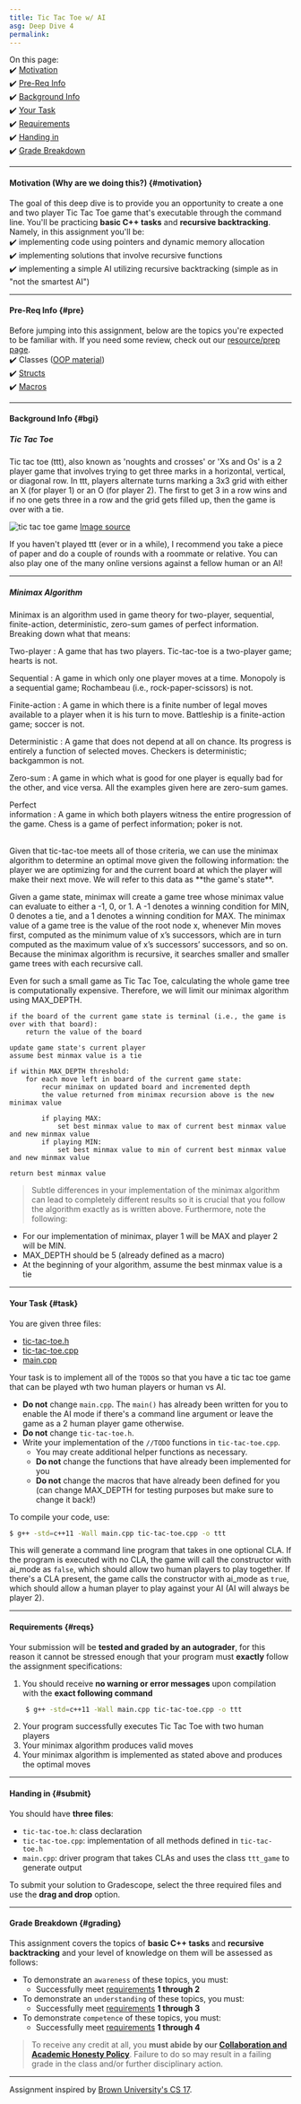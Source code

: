 ```yaml
---
title: Tic Tac Toe w/ AI
asg: Deep Dive 4
permalink: 
---
```


On this page:  
✔️ [Motivation](#motivation)  
✔️ [Pre-Req Info](#pre)  
✔️ [Background Info](#bgi)  
✔️ [Your Task](#task)  
✔️ [Requirements](#reqs)  
✔️ [Handing in](#submit)  
✔️ [Grade Breakdown](#grading)

---

#### Motivation (Why are we doing this?) {#motivation}
The goal of this deep dive is to provide you an opportunity to create a one and two player Tic Tac Toe game that's executable through the command line. You'll be practicing **basic C++ tasks** and **recursive backtracking**. Namely, in this assignment you'll be:  
✔️ implementing code using pointers and dynamic memory allocation  
✔️ implementing solutions that involve recursive functions  
✔️ implementing a simple AI utilizing recursive backtracking (simple as in "not the smartest AI")  

---

#### Pre-Req Info {#pre}
Before jumping into this assignment, below are the topics you're expected to be familiar with. If you need some review, check out our [resource/prep page](/sm21/prep).  
✔️ Classes ([OOP material](/sm21/prep#oop))  
✔️ [Structs](http://www.cplusplus.com/doc/tutorial/structures/)  
✔️ [Macros](https://www.cplusplus.com/doc/tutorial/preprocessor/)

---

#### Background Info {#bgi}

##### Tic Tac Toe
Tic tac toe (ttt), also known as 'noughts and crosses' or 'Xs and Os' is a 2 player game that involves trying to get three marks in a horizontal, vertical, or diagonal row. In ttt, players alternate turns marking a 3x3 grid with either an X (for player 1) or an O (for player 2). The first to get 3 in a row wins and if no one gets three in a row and the grid gets filled up, then the game is over with a tie.

![tic tac toe game](/sm21/dds/dd4/ttt-wiki.png) [Image source](https://en.wikipedia.org/wiki/Tic-tac-toe#/media/File:Tic-tac-toe-game-1.svg)

If you haven't played ttt (ever or in a while), I recommend you take a piece of paper and do a couple of rounds with a roommate or relative. You can also play one of the many online versions against a fellow human or an AI!

---

##### Minimax Algorithm
Minimax is an algorithm used in game theory for two-player, sequential, finite-action, deterministic,
zero-sum games of perfect information. Breaking down what that means:  

Two-player
: A game that has two players. Tic-tac-toe is a two-player game; hearts is not.  

Sequential
: A game in which only one player moves at a time. Monopoly is a sequential game; Rochambeau (i.e., rock-paper-scissors) is not.  

Finite-action
: A game in which there is a finite number of legal moves available to a player when it is his turn to move. Battleship is a finite-action game; soccer is not.  

Deterministic
: A game that does not depend at all on chance. Its progress is entirely a function of selected moves. Checkers is deterministic; backgammon is not.  

Zero-sum
: A game in which what is good for one player is equally bad for the other, and vice versa. All the examples given here are zero-sum games.  

Perfect  
information
: A game in which both players witness the entire progression of the game. Chess is a game of perfect information; poker is not.  

<br>
Given that tic-tac-toe meets all of those criteria, we can use the minimax algorithm to determine an optimal move given the following information: the player we are optimizing for and the current board at which the player will make their next move. We will refer to this data as **the game's state**.

Given a game state, minimax will create a game tree whose minimax value can evaluate to either a -1, 0, or 1. A -1 denotes a winning condition for MIN, 0 denotes a tie, and a 1 denotes a winning condition for MAX. The minimax value of a game tree is the value of the root node x, whenever Min moves first,
computed as the minimum value of x’s successors, which are in turn computed as the maximum
value of x’s successors’ successors, and so on. Because the minimax algorithm is recursive, it searches smaller and smaller game trees with each recursive call.

Even for such a small game as Tic Tac Toe, calculating the whole game tree is computationally expensive. Therefore, we will limit our minimax algorithm using MAX_DEPTH.

```text
if the board of the current game state is terminal (i.e., the game is over with that board):
    return the value of the board
    
update game state's current player
assume best minmax value is a tie

if within MAX_DEPTH threshold:
    for each move left in board of the current game state:
        recur minimax on updated board and incremented depth
        the value returned from minimax recursion above is the new minimax value

        if playing MAX:
        	set best minmax value to max of current best minmax value and new minmax value
    	if playing MIN:	
    		set best minmax value to min of current best minmax value and new minmax value

return best minmax value
```

> Subtle differences in your implementation of the minimax algorithm can lead to completely different results so it is crucial that you follow the algorithm exactly as is written above. Furthermore, note the following:
- For our implementation of minimax, player 1 will be MAX and player 2 will be MIN. 
- MAX_DEPTH should be 5 (already defined as a macro)
- At the beginning of your algorithm, assume the best minmax value is a tie

---

#### Your Task {#task}
You are given three files:
- [tic-tac-toe.h](/sm21/dds/dd4/template_code/tic-tac-toe.h)
- [tic-tac-toe.cpp](/sm21/dds/dd4/template_code/tic-tac-toe.cpp)
- [main.cpp](/sm21/dds/dd4/template_code/main.cpp)

Your task is to implement all of the `TODO`s so that you have a tic tac toe game that can be played wth two human players or human vs AI.
- **Do not** change `main.cpp`. The `main()` has already been written for you to enable the AI mode if there's a command line argument or leave the game as a 2 human player game otherwise. 
- **Do not** change `tic-tac-toe.h`.
- Write your implementation of the `//TODO` functions in `tic-tac-toe.cpp`. 
	- You may create additional helper functions as necessary. 
	- **Do not** change the functions that have already been implemented for you
	- **Do not** change the macros that have already been defined for you (can change MAX_DEPTH for testing purposes but make sure to change it back!)

To compile your code, use:
```bash
$ g++ -std=c++11 -Wall main.cpp tic-tac-toe.cpp -o ttt
```

This will generate a command line program that takes in one optional CLA. If the program is executed with no CLA, the game will call the constructor with ai_mode as `false`, which should allow two human players to play together. If there's a CLA present, the game calls the constructor with ai_mode as `true`, which should allow a human player to play against your AI (AI will always be player 2).

---

#### Requirements {#reqs}
Your submission will be **tested and graded by an autograder**, for this reason it cannot be stressed enough that your program must **exactly** follow the assignment specifications:  

1. You should receive **no warning or error messages** upon compilation with the **exact following command**
```bash
	$ g++ -std=c++11 -Wall main.cpp tic-tac-toe.cpp -o ttt
```
2. Your program successfully executes Tic Tac Toe with two human players
3. Your minimax algorithm produces valid moves
4. Your minimax algorithm is implemented as stated above and produces the optimal moves

---

#### Handing in {#submit}
You should have **three files**:
- `tic-tac-toe.h`: class declaration
- `tic-tac-toe.cpp`: implementation of all methods defined in `tic-tac-toe.h`
- `main.cpp`: driver program that takes CLAs and uses the class `ttt_game` to generate output

To submit your solution to Gradescope, select the three required files and use the **drag and drop** option.

---

#### Grade Breakdown {#grading}
This assignment covers the topics of **basic C++ tasks** and **recursive backtracking** and your level of knowledge on them will be assessed as follows: 
- To demonstrate an `awareness` of these topics, you must:
    - Successfully meet [requirements](#reqs) **1 through 2**
- To demonstrate an `understanding` of these topics, you must:
    - Successfully meet [requirements](#reqs) **1 through 3**
- To demonstrate `competence` of these topics, you must:
    - Successfully meet [requirements](#reqs) **1 through 4**

> To receive any credit at all, you **must abide by our [Collaboration and Academic Honesty Policy](/sm21/policies/#integrity)**. Failure to do so may result in a failing grade in the class and/or further disciplinary action.

---

Assignment inspired by [Brown University's CS 17](http://cs.brown.edu/courses/csci0170/).
